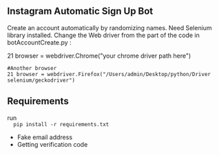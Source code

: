 ## Instagram Automatic Sign Up Bot

<p>Create an account automatically by randomizing names. Need Selenium library installed. Change the Web driver from the part of the code in botAccountCreate.py :</p>

21 browser = webdriver.Chrome("your chrome driver path here")
```
#Another browser
21 browser = webdriver.Firefox("/Users/admin/Desktop/python/Driver selenium/geckodriver")
```
<h2>Requirements</h2>
<p> run
<code>
  pip install -r requirements.txt
</code> 
</p>

<ul>
  <li>Fake email address</li>
  <li>Getting verification code</li>
</ul> 



